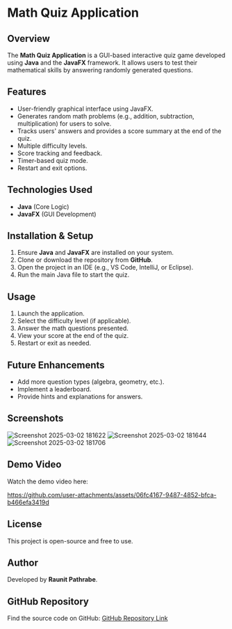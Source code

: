 # Math Quiz Application

## Overview
The **Math Quiz Application** is a GUI-based interactive quiz game developed using **Java** and the **JavaFX** framework. It allows users to test their mathematical skills by answering randomly generated questions.

## Features
- User-friendly graphical interface using JavaFX.
- Generates random math problems (e.g., addition, subtraction, multiplication) for users to solve.
- Tracks users' answers and provides a score summary at the end of the quiz.
- Multiple difficulty levels.
- Score tracking and feedback.
- Timer-based quiz mode.
- Restart and exit options.

## Technologies Used
- **Java** (Core Logic)
- **JavaFX** (GUI Development)

## Installation & Setup
1. Ensure **Java** and **JavaFX** are installed on your system.
2. Clone or download the repository from **GitHub**.
3. Open the project in an IDE (e.g., VS Code, IntelliJ, or Eclipse).
4. Run the main Java file to start the quiz.

## Usage
1. Launch the application.
2. Select the difficulty level (if applicable).
3. Answer the math questions presented.
4. View your score at the end of the quiz.
5. Restart or exit as needed.

## Future Enhancements
- Add more question types (algebra, geometry, etc.).
- Implement a leaderboard.
- Provide hints and explanations for answers.

## Screenshots
![Screenshot 2025-03-02 181622](https://github.com/user-attachments/assets/b7950194-d914-42b1-9a87-c515bae80832)
![Screenshot 2025-03-02 181644](https://github.com/user-attachments/assets/47443a11-60c7-43d3-987f-bc23018c9289)
![Screenshot 2025-03-02 181706](https://github.com/user-attachments/assets/a8ecc3de-bb5c-424e-91e1-26074f566dde)

## Demo Video

Watch the demo video here: 

https://github.com/user-attachments/assets/06fc4167-9487-4852-bfca-b466efa3419d



## License
This project is open-source and free to use.

## Author
Developed by **Raunit Pathrabe**.

## GitHub Repository
Find the source code on GitHub: [GitHub Repository Link](#)

